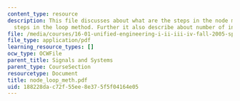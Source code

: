 ```yaml
---
content_type: resource
description: This file discusses about what are the steps in the node method, the
  steps in the loop method. Further it also describe about number of independent loops.
file: /media/courses/16-01-unified-engineering-i-ii-iii-iv-fall-2005-spring-2006/188228dac72f55ee8e375f5f04164e05_node_loop_meth.pdf
file_type: application/pdf
learning_resource_types: []
ocw_type: OCWFile
parent_title: Signals and Systems
parent_type: CourseSection
resourcetype: Document
title: node_loop_meth.pdf
uid: 188228da-c72f-55ee-8e37-5f5f04164e05
---
```

